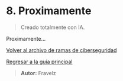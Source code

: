 # 8. Proximamente

> Creado totalmente con IA.

Proximamente...

[Volver al archivo de ramas de ciberseguridad](./../_ramasCiberseguridad.md#8-gobernanza-riesgo-y-cumplimiento-grc)

[Regresar a la guía principal](./../readme.md#3-ramas-y-especializaciones-de-ciberseguridad)

> **Autor:** Fravelz
